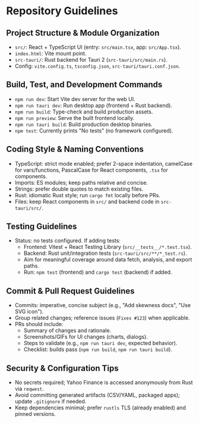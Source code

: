 # Repository Guidelines

## Project Structure & Module Organization
- `src/`: React + TypeScript UI (entry: `src/main.tsx`, app: `src/App.tsx`).
- `index.html`: Vite mount point.
- `src-tauri/`: Rust backend for Tauri 2 (`src-tauri/src/main.rs`).
- Config: `vite.config.ts`, `tsconfig.json`, `src-tauri/tauri.conf.json`.

## Build, Test, and Development Commands
- `npm run dev`: Start Vite dev server for the web UI.
- `npm run tauri dev`: Run desktop app (frontend + Rust backend).
- `npm run build`: Type-check and build production assets.
- `npm run preview`: Serve the built frontend locally.
- `npm run tauri build`: Build production desktop binaries.
- `npm test`: Currently prints "No tests" (no framework configured).

## Coding Style & Naming Conventions
- TypeScript: strict mode enabled; prefer 2-space indentation, camelCase for vars/functions, PascalCase for React components, `.tsx` for components.
- Imports: ES modules; keep paths relative and concise.
- Strings: prefer double quotes to match existing files.
- Rust: idiomatic Rust style; run `cargo fmt` locally before PRs.
- Files: keep React components in `src/` and backend code in `src-tauri/src/`.

## Testing Guidelines
- Status: no tests configured. If adding tests:
  - Frontend: Vitest + React Testing Library (`src/__tests__/*.test.tsx`).
  - Backend: Rust unit/integration tests (`src-tauri/src/**/*_test.rs`).
  - Aim for meaningful coverage around data fetch, analysis, and export paths.
  - Run: `npm test` (frontend) and `cargo test` (backend) if added.

## Commit & Pull Request Guidelines
- Commits: imperative, concise subject (e.g., "Add skewness docs", "Use SVG icon").
- Group related changes; reference issues (`Fixes #123`) when applicable.
- PRs should include:
  - Summary of changes and rationale.
  - Screenshots/GIFs for UI changes (charts, dialogs).
  - Steps to validate (e.g., `npm run tauri dev`, expected behavior).
  - Checklist: builds pass (`npm run build`, `npm run tauri build`).

## Security & Configuration Tips
- No secrets required; Yahoo Finance is accessed anonymously from Rust via `reqwest`.
- Avoid committing generated artifacts (CSV/YAML, packaged apps); update `.gitignore` if needed.
- Keep dependencies minimal; prefer `rustls` TLS (already enabled) and pinned versions.

